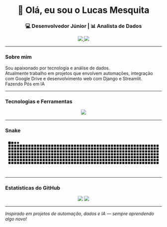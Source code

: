 <h1 align="center">👋 Olá, eu sou o Lucas Mesquita</h1>
<h3 align="center">💻 Desenvolvedor Júnior | 📊 Analista de Dados</h3>

<p align="center">
  <a href="https://www.linkedin.com/in/lucas-mesquita-da-silva" target="_blank">
    <img src="https://img.shields.io/badge/-LinkedIn-blue?style=flat&logo=Linkedin&logoColor=white" />
  </a>
  <a href="mailto:lucas@email.com">
    <img src="https://img.shields.io/badge/-Email-red?style=flat&logo=Gmail&logoColor=white" />
  </a>
</p>

---

### Sobre mim
Sou apaixonado por tecnologia e análise de dados.  
Atualmente trabalho em projetos que envolvem automações, integração com Google Drive e desenvolvimento web com Django e Streamlit.  
Fazendo Pós em IA

---

### Tecnologias e Ferramentas

<p align="center">
  <img src="https://skillicons.dev/icons?i=python,django,streamlit,docker,js,html,css,git,github,vscode" />
</p>

---

### Snake

<picture align="center">
  <source media="(prefers-color-scheme: dark)" srcset="https://raw.githubusercontent.com/Mesquita2/Mesquita2/output/github-contribution-grid-snake-dark.svg">
  <source media="(prefers-color-scheme: light)" srcset="https://raw.githubusercontent.com/Mesquita2/Mesquita2/output/github-contribution-grid-snake-dark.svg">
  <img align="center" alt="github contribution grid snake animation" src="https://raw.githubusercontent.com/Mesquita2/Mesquita2/output/github-contribution-grid-snake.svg">
</picture>

---

### Estatísticas do GitHub

<p align="center">
  <img height="150em" src="https://github-readme-stats.vercel.app/api?username=Mesquita2&show_icons=true&theme=tokyonight" />
  <img height="150em" src="https://github-readme-stats.vercel.app/api/top-langs/?username=Mesquita2&layout=compact&langs_count=7&theme=tokyonight" />
</p>


---
  
  *Inspirado em projetos de automação, dados e IA — sempre aprendendo algo novo!*
